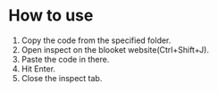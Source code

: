 # How to use

1. Copy the code from the specified folder.
2. Open inspect on the blooket website(Ctrl+Shift+J).
3. Paste the code in there.
4. Hit Enter.
5. Close the inspect tab.
